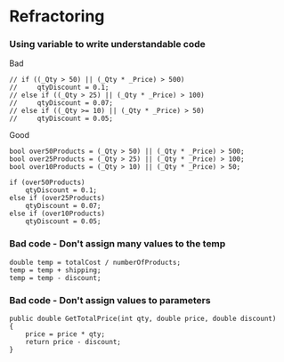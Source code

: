 # Refractoring
### Using variable to write understandable code
Bad
```
// if ((_Qty > 50) || (_Qty * _Price) > 500)
//     qtyDiscount = 0.1;
// else if ((_Qty > 25) || (_Qty * _Price) > 100)
//     qtyDiscount = 0.07;
// else if ((_Qty >= 10) || (_Qty * _Price) > 50)
//     qtyDiscount = 0.05;
```
Good
```
bool over50Products = (_Qty > 50) || (_Qty * _Price) > 500;
bool over25Products = (_Qty > 25) || (_Qty * _Price) > 100;
bool over10Products = (_Qty > 10) || (_Qty * _Price) > 50;

if (over50Products)
    qtyDiscount = 0.1;
else if (over25Products)
    qtyDiscount = 0.07;
else if (over10Products)
    qtyDiscount = 0.05;
```

### Bad code - Don't assign many values to the temp
```
double temp = totalCost / numberOfProducts;
temp = temp + shipping;
temp = temp - discount;
```

### Bad code - Don't assign values to parameters
```
public double GetTotalPrice(int qty, double price, double discount)
{
    price = price * qty;
    return price - discount;
}
```
